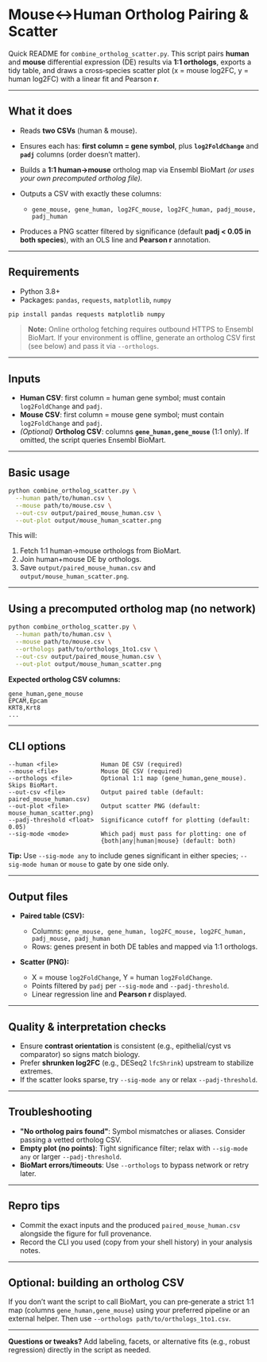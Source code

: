 # Mouse↔Human Ortholog Pairing & Scatter

Quick README for `combine_ortholog_scatter.py`. This script pairs **human** and **mouse** differential expression (DE) results via **1:1 orthologs**, exports a tidy table, and draws a cross‑species scatter plot (x = mouse log2FC, y = human log2FC) with a linear fit and Pearson **r**.

---

## What it does

* Reads **two CSVs** (human & mouse).
* Ensures each has: **first column = gene symbol**, plus **`log2FoldChange`** and **`padj`** columns (order doesn’t matter).
* Builds a **1:1 human→mouse** ortholog map via Ensembl BioMart *(or uses your own precomputed ortholog file).*
* Outputs a CSV with exactly these columns:

  * `gene_mouse, gene_human, log2FC_mouse, log2FC_human, padj_mouse, padj_human`
* Produces a PNG scatter filtered by significance (default **padj < 0.05 in both species**), with an OLS line and **Pearson r** annotation.

---

## Requirements

* Python 3.8+
* Packages: `pandas`, `requests`, `matplotlib`, `numpy`

```bash
pip install pandas requests matplotlib numpy
```

> **Note:** Online ortholog fetching requires outbound HTTPS to Ensembl BioMart. If your environment is offline, generate an ortholog CSV first (see below) and pass it via `--orthologs`.

---

## Inputs

* **Human CSV**: first column = human gene symbol; must contain `log2FoldChange` and `padj`.
* **Mouse CSV**: first column = mouse gene symbol; must contain `log2FoldChange` and `padj`.
* *(Optional)* **Ortholog CSV**: columns **`gene_human,gene_mouse`** (1:1 only). If omitted, the script queries Ensembl BioMart.

---

## Basic usage

```bash
python combine_ortholog_scatter.py \
  --human path/to/human.csv \
  --mouse path/to/mouse.csv \
  --out-csv output/paired_mouse_human.csv \
  --out-plot output/mouse_human_scatter.png
```

This will:

1. Fetch 1:1 human→mouse orthologs from BioMart.
2. Join human+mouse DE by orthologs.
3. Save `output/paired_mouse_human.csv` and `output/mouse_human_scatter.png`.

---

## Using a precomputed ortholog map (no network)

```bash
python combine_ortholog_scatter.py \
  --human path/to/human.csv \
  --mouse path/to/mouse.csv \
  --orthologs path/to/orthologs_1to1.csv \
  --out-csv output/paired_mouse_human.csv \
  --out-plot output/mouse_human_scatter.png
```

**Expected ortholog CSV columns:**

```
gene_human,gene_mouse
EPCAM,Epcam
KRT8,Krt8
...
```

---

## CLI options

```
--human <file>            Human DE CSV (required)
--mouse <file>            Mouse DE CSV (required)
--orthologs <file>        Optional 1:1 map (gene_human,gene_mouse). Skips BioMart.
--out-csv <file>          Output paired table (default: paired_mouse_human.csv)
--out-plot <file>         Output scatter PNG (default: mouse_human_scatter.png)
--padj-threshold <float>  Significance cutoff for plotting (default: 0.05)
--sig-mode <mode>         Which padj must pass for plotting: one of
                          {both|any|human|mouse} (default: both)
```

**Tip:** Use `--sig-mode any` to include genes significant in either species; `--sig-mode human` or `mouse` to gate by one side only.

---

## Output files

* **Paired table (CSV):**

  * Columns: `gene_mouse, gene_human, log2FC_mouse, log2FC_human, padj_mouse, padj_human`
  * Rows: genes present in both DE tables and mapped via 1:1 orthologs.
* **Scatter (PNG):**

  * X = mouse `log2FoldChange`, Y = human `log2FoldChange`.
  * Points filtered by `padj` per `--sig-mode` and `--padj-threshold`.
  * Linear regression line and **Pearson r** displayed.

---

## Quality & interpretation checks

* Ensure **contrast orientation** is consistent (e.g., epithelial/cyst vs comparator) so signs match biology.
* Prefer **shrunken log2FC** (e.g., DESeq2 `lfcShrink`) upstream to stabilize extremes.
* If the scatter looks sparse, try `--sig-mode any` or relax `--padj-threshold`.

---

## Troubleshooting

* **"No ortholog pairs found"**: Symbol mismatches or aliases. Consider passing a vetted ortholog CSV.
* **Empty plot (no points)**: Tight significance filter; relax with `--sig-mode any` or larger `--padj-threshold`.
* **BioMart errors/timeouts**: Use `--orthologs` to bypass network or retry later.

---

## Repro tips

* Commit the exact inputs and the produced `paired_mouse_human.csv` alongside the figure for full provenance.
* Record the CLI you used (copy from your shell history) in your analysis notes.

---

## Optional: building an ortholog CSV

If you don’t want the script to call BioMart, you can pre‑generate a strict 1:1 map (columns `gene_human,gene_mouse`) using your preferred pipeline or an external helper. Then use `--orthologs path/to/orthologs_1to1.csv`.

---

**Questions or tweaks?** Add labeling, facets, or alternative fits (e.g., robust regression) directly in the script as needed.

